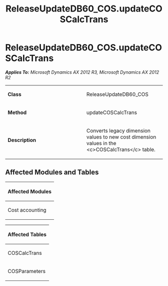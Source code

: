 ﻿---
title: ReleaseUpdateDB60_COS.updateCOSCalcTrans
TOCTitle: ReleaseUpdateDB60_COS.updateCOSCalcTrans
ms:assetid: b353f67d-51e5-1282-a1eb-5f5a62be3a76
ms:mtpsurl: https://msdn.microsoft.com/en-us/library/JJ736945(v=AX.60)
ms:contentKeyID: 49710629
ms.date: 05/18/2015
mtps_version: v=AX.60
---

# ReleaseUpdateDB60\_COS.updateCOSCalcTrans 


_**Applies To:** Microsoft Dynamics AX 2012 R3, Microsoft Dynamics AX 2012 R2_

<table>
<colgroup>
<col style="width: 50%" />
<col style="width: 50%" />
</colgroup>
<tbody>
<tr class="odd">
<td><p><strong>Class</strong></p></td>
<td><p>ReleaseUpdateDB60_COS</p></td>
</tr>
<tr class="even">
<td><p><strong>Method</strong></p></td>
<td><p>updateCOSCalcTrans</p></td>
</tr>
<tr class="odd">
<td><p><strong>Description</strong></p></td>
<td><p>Converts legacy dimension values to new cost dimension values in the &lt;c&gt;COSCalcTrans&lt;/c&gt; table.</p></td>
</tr>
</tbody>
</table>


## Affected Modules and Tables

<table>
<colgroup>
<col style="width: 100%" />
</colgroup>
<thead>
<tr class="header">
<th><p>Affected Modules</p></th>
</tr>
</thead>
<tbody>
<tr class="odd">
<td><p>Cost accounting</p></td>
</tr>
</tbody>
</table>


<table>
<colgroup>
<col style="width: 100%" />
</colgroup>
<thead>
<tr class="header">
<th><p>Affected Tables</p></th>
</tr>
</thead>
<tbody>
<tr class="odd">
<td><p>COSCalcTrans</p></td>
</tr>
<tr class="even">
<td><p>COSParameters</p></td>
</tr>
</tbody>
</table>

  


